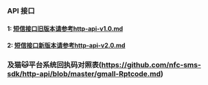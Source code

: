 
### API 接口

####  1: [短信接口旧版本请参考http-api-v1.0.md](https://github.com/nfc-sms-sdk/http-api/blob/master/http-api-v1.0.md)

####  2: [短信接口新版本请参考http-api-v2.0.md](https://github.com/nfc-sms-sdk/http-api/blob/master/http-api-v2.0.md)

### 及猫🐱平台系统回执码对照表(https://github.com/nfc-sms-sdk/http-api/blob/master/gmall-Rptcode.md)

